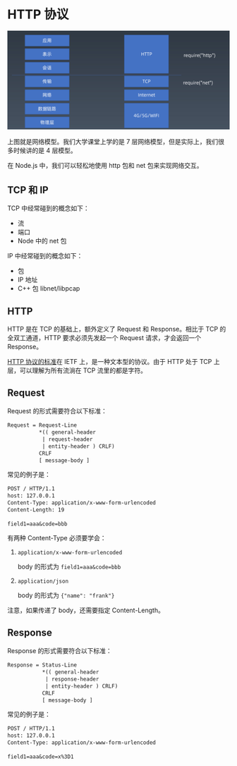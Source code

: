 # HTTP 协议

![net-p](../assets/img/net-p.png)

上图就是网络模型。我们大学课堂上学的是 7 层网络模型，但是实际上，我们很多时候讲的是 4 层模型。

在 Node.js 中，我们可以轻松地使用 http 包和 net 包来实现网络交互。

## TCP 和 IP

TCP 中经常碰到的概念如下：

- 流
- 端口
- Node 中的 net 包

IP 中经常碰到的概念如下：

- 包
- IP 地址
- C++ 包 libnet/libpcap

## HTTP

HTTP 是在 TCP 的基础上，额外定义了 Request 和 Response。相比于 TCP 的全双工通道，HTTP 要求必须先发起一个 Request 请求，才会返回一个 Response。

[HTTP 协议的标准](https://tools.ietf.org/html/rfc2616)在 IETF 上，是一种文本型的协议。由于 HTTP 处于 TCP 上层，可以理解为所有流淌在 TCP 流里的都是字符。

## Request

Request 的形式需要符合以下标准：

```text
Request = Request-Line
          *(( general-header
           | request-header
           | entity-header ) CRLF)
          CRLF
          [ message-body ]
```

常见的例子是：

```text
POST / HTTP/1.1
host: 127.0.0.1
Content-Type: application/x-www-form-urlencoded
Content-Length: 19

field1=aaa&code=bbb
```

有两种 Content-Type 必须要学会：

1. `application/x-www-form-urlencoded`

   body 的形式为 `field1=aaa&code=bbb`

2. `application/json`

   body 的形式为 `{"name": "frank"}`

注意，如果传递了 body，还需要指定 Content-Length。

## Response

Response 的形式需要符合以下标准：

```text
Response = Status-Line
           *(( general-header
            | response-header
            | entity-header ) CRLF)
           CRLF
           [ message-body ]

```

常见的例子是：

```text
POST / HTTP/1.1
host: 127.0.0.1
Content-Type: application/x-www-form-urlencoded

field1=aaa&code=x%3D1
```
